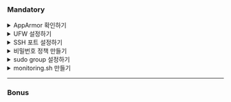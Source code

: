 ### Mandatory 

<details>
<summary>AppArmor 확인하기</summary>

* AppArmor is a Mandatory Access Control (MAC) system which is a kernel (LSM) enhancement to confine programs to a limited set of resources. AppArmor's security model is to bind access control attributes to programs rather than to users. AppArmor confinement is provided via profiles loaded into the kernel, typically on boot. (https://wiki.ubuntu.com/AppArmor)
* 요약하자면 프로그램이 사용할 수 있는 자원을 제한할 수 있도록 도와주는 프로그램이다.
* AppArmor profiles can be in one of two modes: enforcement and complain. Profiles loaded in enforcement mode will result in enforcement of the policy defined in the profile as well as reporting policy violation attempts (either via syslog or auditd). Profiles in complain mode will not enforce policy but instead report policy violation attempts.
* enforcement 모드에서는 정책을 강요(강제)하고, 정책 위반 시도를 기록한다. complain 모드에서는 정책을 강요(강제)하지는 않지만, 정책 위반 시도는 기록한다.

`aa-status` 명령으로 apparmor의 상태를 확인할 수 있다.

- - -
</details>

<details>
<summary>UFW 설정하기</summary>

* The Uncomplicated Firewall (ufw) is a frontend for iptables and is particularly well-suited for host-based firewalls. ufw provides a framework for managing netfilter, as well as a command-line interface for manipulating the firewall. ufw aims to provide an easy to use interface for people unfamiliar with firewall concepts, while at the same time simplifies complicated iptables commands to help an administrator who knows what he or she is doing. (https://wiki.ubuntu.com/UncomplicatedFirewall)
* 요약하자면 방화벽에 익숙하지 않은 사람이더라도 방화벽을 쉽게 사용할 수 있도록 만들어진 것이 ufw라는 것이다.

> apt install ufw

위 명령어를 통해 ufw를 설치할 수 있다.

`ufw status`를 통해 지금 ufw의 상태를 확인할 수 있는데, 설치 직후에는 꺼져있는 상태이므로 `ufw enable`을 통해 켤 수 있다.
<img width="725" alt="image" src="https://user-images.githubusercontent.com/67845112/185955602-8615a361-7ed7-4411-8707-6922ba7d318c.png">

과제가 요구하는 목표는 ssh를 이용하기 위한 '4242' 포트만 남겨두고 다른 모든 포트를 막는 것이다.

기본 설정은 들어오는 모든 포트에 대해 막혀있는 상태이므로, `ufw allow (port)`를 이용해 '4242'포트만 열 수 있다.

> ufw status verbose
<img width="860" alt="image" src="https://user-images.githubusercontent.com/67845112/185955396-e530904b-ef3d-498c-93a6-d41b8e2df146.png">

추가 명령어들은 `ufw help`로 확인하자.

- - -
</details>

<details>
<summary>SSH 포트 설정하기</summary>
  
* 시큐어 셸(Secure SHell, SSH)은 네트워크 상의 다른 컴퓨터에 로그인하거나 원격 시스템에서 명령을 실행하고 다른 시스템으로 파일을 복사할 수 있도록 해 주는 응용 프로그램 또는 그 프로토콜을 가리킨다. (https://ko.wikipedia.org/wiki/%EC%8B%9C%ED%81%90%EC%96%B4_%EC%85%B8)
  
ufw를 설정할 때, 4242 포트를 열었던 것을 기억할 것이다.
그러나 ssh의 기본 포트는 22이므로, 4242로 접속할 수 있도록 바꿔줄 필요가 있다.

`vi /etc/ssh/sshd_config` 으로 ssh 설정파일을 불러올 수 있다.
열자마자 주석 처리된 포트 설정부분이 보이는데, 4242로 바꿔주자.
<img width="432" alt="image" src="https://user-images.githubusercontent.com/67845112/185984825-aa0ff852-2482-43d2-b084-b4b84f6b08f1.png">

- - -
</details>


<details>
<summary>비밀번호 정책 만들기</summary>

과제가 요구하는 정책은 다음과 같다.

* Your password has to expire every 30 days.
* The minimum number of days allowed before the modification of a password will
be set to 2.
* The user has to receive a warning message 7 days before their password expires.
* Your password must be at least 10 characters long. It must contain an uppercase
letter and a number. Also, it must not contain more than 3 consecutive identical
characters.
* The password must not include the name of the user.
* The following rule does not apply to the root password: The password must have
at least 7 characters that are not part of the former password.
* Of course, your root password has to comply with this policy.

먼저, 비밀번호가 만료되는 기한과, 비밀번호를 바꿀 수 있는 최소 날짜, 비밀번호 만료 전 경고일자는 쉽게 설정할 수 있다.
`/etc/login.defs` 파일에서 PASS_MAX_DAYS, PASS_MIN_DAYS, PASS_WARN_AGE를 변경하면 된다.
<img width="1052" alt="image" src="https://user-images.githubusercontent.com/67845112/185969315-a48ee903-04c2-4e51-a4ba-4b63b8fbc1fc.png">

이 외의 설정을 하려면, 별도의 모듈 설치가 필요하다.
> apt install libpam-pwquality

`/etc/security/pwquality.conf`에서 설명에 따라 적절히 바꿔준다.

- - -
</details>

<details>
<summary>sudo group 설정하기</summary>

과제의 요구사항은 다음과 같다.

* Authentication using sudo has to be limited to 3 attempts in the event of an incorrect password.
* A custom message of your choice has to be displayed if an error due to a wrong
password occurs when using sudo.
* Each action using sudo has to be archived, both inputs and outputs. The log file
has to be saved in the /var/log/sudo/ folder.
* The TTY mode has to be enabled for security reasons.
* For security reasons too, the paths that can be used by sudo must be restricted.
Example:
/usr/local/sbin:/usr/local/bin:/usr/sbin:/usr/bin:/sbin:/bin:/snap/bin

`visudo` 를 이용해 sudoers 파일을 수정할 수 있다.
이 파일에서 sudo 설정을 할 수 있는데, `man sudoers`를 통해 옵션들을 살펴볼 수 있다.
적절히 참고해서 바꿔주자.

<img width="1218" alt="image" src="https://user-images.githubusercontent.com/67845112/185983155-04de4c4e-261a-4a69-bd9e-122438b35caf.png">

- - -
</details>


<details>
<summary>monitoring.sh 만들기</summary>
먼저 과제에서 요구하는 출력을 살펴보자.
  
* The architecture of your operating system and its kernel version.
* The number of physical processors.
* The number of virtual processors.
* The current available RAM on your server and its utilization rate as a percentage.
* The current available memory on your server and its utilization rate as a percentage.
* The current utilization rate of your processors as a percentage.
* The date and time of the last reboot.
* Whether LVM is active or not.
* The number of active connections.
* The number of users using the server.
* The IPv4 address of your server and its MAC (Media Access Control) address.
* The number of commands executed with the sudo program.

  
1. 아키텍쳐와 운영체제는 `uname -a`로 가져올 수 있다.
2. cpu와 관련된 정보는 `lscpu`에서 확인할 수 있는데, physical processor는 이 항목의 Socket(s), virtual processor는 Socket(s) * Core(s) per socket이다.
 (https://www.ibm.com/docs/en/power8?topic=processors-virtual)
3. 사용 가능한 메모리, 디스크와, 사용중인 메모리, 디스크는 각각 `free`와 `df`를 통해 확인할 수 있다.
4. 사용중인 cpu의 점유율은 `mpstat`을 통해 확인할 수 있다.
5. 마지막 부팅 시간은 `who -b`를 통해 확인할 수 있다.
6. 파티션 정보는 `lsblk`를 이용해 볼 수 있는데, 여기서 LVM 파티션이 있는지 확인할 수 있다.
7. ssh가 연결된 개수는 `ss`에서 확인해 볼 수 있다.
8. 서버를 사용중인 유저의 수는 `who`에서 확인할 수 있다.
9. 서버의 IPv4 주소는 `hostname -I`에서 볼 수 있으며, MAC주소는 `ip link`로 확인할 수 있다.
10. sudo를 이용해 실행된 명령들은 `journalctl`의 로그를 통해 확인해 볼 수 있다.
  
이제 스크립트를 직접 작성해보자.
```bash
#!/bin/bash

echo -n "#Architecture : "
uname -a

echo -n "#CPU physical : "
sockets=$(lscpu | grep Socket | awk '{print $2}')
echo $sockets

echo -n "#vCPU : "
cores=$(lscpu | grep Core | awk '{print $4}')
printf "%d" $(( $sockets * $cores ))
echo

echo -n "#Memory Usage: "
free -m | grep Mem | awk '{printf "%d/%dMB (%.2f%%)", $3, $2, $3 * 100 / $2}'
echo

echo -n "#Disk Usage: "
using_disk=$(df -mP | grep -v ^File | awk '{sum1 += $3} END {print sum1}')
total_disk=$(( $(df -mP | grep -v ^File | awk '{sum2 += $4} END {print sum2}') + $using_disk ))
printf "%d/%dMB (%d%%)\n" $using_disk $total_disk $(( $using_disk * 100 / $total_disk))

echo -n "#CPU load: "
mpstat | tail -1 | awk '{printf "%.2f", 100-$13}'
echo "%"

echo -n "#Last boot: "
who -b | awk '{print $3 " " $4}'

echo -n "#LVM use: "
if [ $(lsblk | grep lvm | wc -l) == 0 ]
then echo "no"
else echo "yes"
fi

echo -n "#Connections TCP : "
ss | grep tcp | wc -l | tr -d '\n'
echo " ESTABLISHED"

echo -n "#User log: "
who | wc -l

echo -n "#Network: IP "
hostname -I | tr -d '\n'
echo -n "("
# ifconfig | grep ether | awk '{print $2}' | tr -d '\n'
ip link | grep link/ether | awk '{print $2}' | tr -d '\n'
echo ")"

echo -n "#Sudo : "
journalctl | grep USER=root | wc -l | tr -d '\n'
echo " cmd"
```
  
이제 작성한 스크립트를 매 10분마다 실행되도록 설정해야 한다.
특정 시간마다 프로그램이 실행되도록 도와주는 `cron`을 활용할 것이다.
`crontab -e`를 통해 설정파일에 들어가서, 양식에 맞게 입력한다.

<img width="583" alt="image" src="https://user-images.githubusercontent.com/67845112/186017040-ae694a6b-8b8b-401a-8d27-ff0e0bfc2d82.png">
  
<img width="1089" alt="image" src="https://user-images.githubusercontent.com/67845112/186019520-c78eeac8-e762-4d88-b49b-af3b8dfa91d0.png">
  
- - -
</details>

- - -

### Bonus
